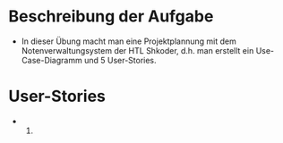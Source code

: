 # Beschreibung der Aufgabe
* In dieser Übung macht man eine Projektplannung mit dem Notenverwaltungsystem der HTL Shkoder, d.h. man erstellt ein Use-Case-Diagramm und 5 User-Stories.

# User-Stories
* 1. 

